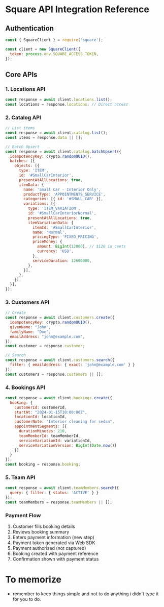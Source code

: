 # Square API Integration Reference

## Authentication

```javascript
const { SquareClient } = require('square');

const client = new SquareClient({
  token: process.env.SQUARE_ACCESS_TOKEN,
});
```

## Core APIs

### 1. Locations API
```javascript
const response = await client.locations.list();
const locations = response.locations; // Direct access
```

### 2. Catalog API
```javascript
// List items
const response = await client.catalog.list();
const items = response.data || [];

// Batch Upsert
const response = await client.catalog.batchUpsert({
  idempotencyKey: crypto.randomUUID(),
  batches: [{
    objects: [{
      type: 'ITEM',
      id: '#SmallCarInterior',
      presentAtAllLocations: true,
      itemData: {
        name: 'Small Car - Interior Only',
        productType: 'APPOINTMENTS_SERVICE',
        categories: [{ id: '#SMALL_CAR' }],
        variations: [{
          type: 'ITEM_VARIATION',
          id: '#SmallCarInteriorNormal',
          presentAtAllLocations: true,
          itemVariationData: {
            itemId: '#SmallCarInterior',
            name: 'Normal',
            pricingType: 'FIXED_PRICING',
            priceMoney: {
              amount: BigInt(12000), // $120 in cents
              currency: 'USD',
            },
            serviceDuration: 12600000,
          },
        }],
      },
    }],
  }],
});
```

### 3. Customers API
```javascript
// Create
const response = await client.customers.create({
  idempotencyKey: crypto.randomUUID(),
  givenName: "John",
  familyName: "Doe",
  emailAddress: "john@example.com",
});
const customer = response.customer;

// Search
const response = await client.customers.search({
  filter: { emailAddress: { exact: 'john@example.com' } }
});
const customers = response.customers || [];
```

### 4. Bookings API
```javascript
const response = await client.bookings.create({
  booking: {
    customerId: customerId,
    startAt: "2024-01-15T10:00:00Z",
    locationId: locationId,
    customerNote: "Interior cleaning for sedan",
    appointmentSegments: [{
      durationMinutes: 210,
      teamMemberId: teamMemberId,
      serviceVariationId: variationId,
      serviceVariationVersion: BigInt(Date.now())
    }]
  }
});
const booking = response.booking;
```

### 5. Team API
```javascript
const response = await client.teamMembers.search({
  query: { filter: { status: 'ACTIVE' } }
});
const teamMembers = response.teamMembers || [];
```

### Payment Flow
1. Customer fills booking details
2. Reviews booking summary
3. Enters payment information (new step)
4. Payment token generated via Web SDK
5. Payment authorized (not captured)
6. Booking created with payment reference
7. Confirmation shown with payment status


# To memorize
- remember to keep things simple and not to do anything i didn't type it for you to do.
